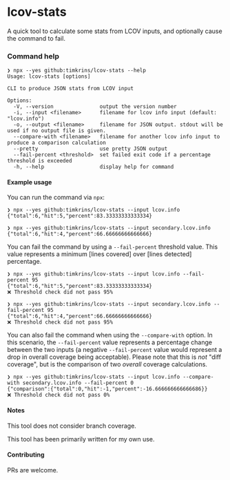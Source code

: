 # lcov-stats

A quick tool to calculate some stats from LCOV inputs, and optionally cause the command to fail.

### Command help


```
❯ npx --yes github:timkrins/lcov-stats --help
Usage: lcov-stats [options]

CLI to produce JSON stats from LCOV input

Options:
  -V, --version               output the version number
  -i, --input <filename>      filename for lcov info input (default: "lcov.info")
  -o, --output <filename>     filename for JSON output. stdout will be used if no output file is given.
  --compare-with <filename>   filename for another lcov info input to produce a comparison calculation
  --pretty                    use pretty JSON output
  --fail-percent <threshold>  set failed exit code if a percentage threshold is exceeded
  -h, --help                  display help for command
```

#### Example usage

You can run the command via `npx`:
```
❯ npx --yes github:timkrins/lcov-stats --input lcov.info
{"total":6,"hit":5,"percent":83.33333333333334}

❯ npx --yes github:timkrins/lcov-stats --input secondary.lcov.info
{"total":6,"hit":4,"percent":66.66666666666666}
```

You can fail the command by using a `--fail-percent` threshold value. This value represents a minimum [lines covered] over [lines detected] percentage.
```
❯ npx --yes github:timkrins/lcov-stats --input lcov.info --fail-percent 95
{"total":6,"hit":5,"percent":83.33333333333334}
❌ Threshold check did not pass 95%

❯ npx --yes github:timkrins/lcov-stats --input secondary.lcov.info --fail-percent 95
{"total":6,"hit":4,"percent":66.66666666666666}
❌ Threshold check did not pass 95%
```

You can also fail the command when using the `--compare-with` option. In this scenario, the `--fail-percent` value represents a percentage change between the two inputs (a negative `--fail-percent` value would represent a drop in overall coverage being acceptable). Please note that this is _not_ "diff coverage", but is the comparison of two _overall_ coverage calculations.
```
❯ npx --yes github:timkrins/lcov-stats --input lcov.info --compare-with secondary.lcov.info --fail-percent 0
{"comparison":{"total":0,"hit":-1,"percent":-16.666666666666686}}
❌ Threshold check did not pass 0%
```

#### Notes

This tool does not consider branch coverage.

This tool has been primarily written for my own use.

#### Contributing

PRs are welcome.
